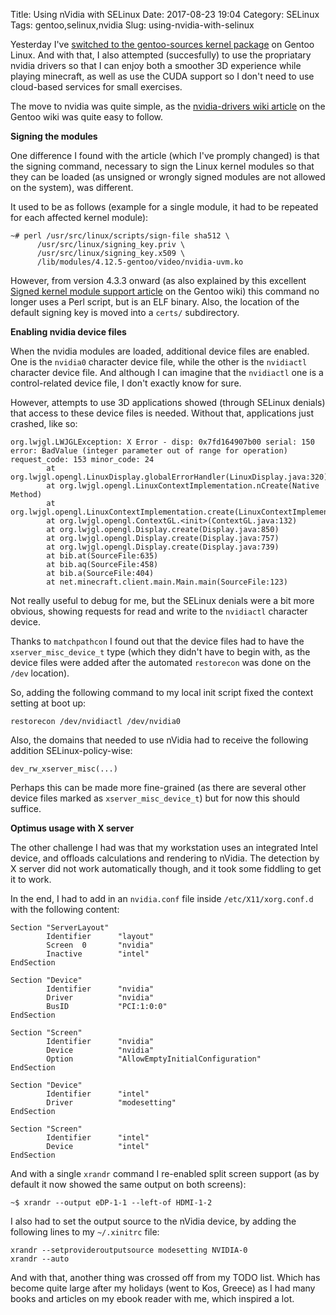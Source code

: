 Title: Using nVidia with SELinux
Date: 2017-08-23 19:04
Category: SELinux
Tags: gentoo,selinux,nvidia
Slug: using-nvidia-with-selinux

Yesterday I've [switched to the gentoo-sources kernel package][1] on Gentoo Linux.
And with that, I also attempted (succesfully) to use the propriatary nvidia drivers
so that I can enjoy both a smoother 3D experience while playing minecraft, as well
as use the CUDA support so I don't need to use cloud-based services for small
exercises.

[1]: http://blog.siphos.be/2017/08/switch-to-gentoo-sources/

The move to nvidia was quite simple, as the [nvidia-drivers wiki article][2] on
the Gentoo wiki was quite easy to follow.

[2]: https://wiki.gentoo.org/wiki/NVidia/nvidia-drivers

<!-- PELICAN_END_SUMMARY -->

**Signing the modules**

One difference I found with the article (which I've promply changed) is that
the signing command, necessary to sign the Linux kernel modules so that they
can be loaded (as unsigned or wrongly signed modules are not allowed on the
system), was different.

It used to be as follows (example for a single module, it had to be repeated
for each affected kernel module):

```
~# perl /usr/src/linux/scripts/sign-file sha512 \
      /usr/src/linux/signing_key.priv \
      /usr/src/linux/signing_key.x509 \
      /lib/modules/4.12.5-gentoo/video/nvidia-uvm.ko
```

However, from version 4.3.3 onward (as also explained by this excellent
[Signed kernel module support article][3] on the Gentoo wiki) this command
no longer uses a Perl script, but is an ELF binary. Also, the location
of the default signing key is moved into a `certs/` subdirectory.

[3]: https://wiki.gentoo.org/wiki/Signed_kernel_module_support

**Enabling nvidia device files**

When the nvidia modules are loaded, additional device files are enabled.
One is the `nvidia0` character device file, while the other is the
`nvidiactl` character device file. And although I can imagine that the
`nvidiactl` one is a control-related device file, I don't exactly know
for sure.

However, attempts to use 3D applications showed (through SELinux denials)
that access to these device files is needed. Without that, applications just
crashed, like so:

```
org.lwjgl.LWJGLException: X Error - disp: 0x7fd164907b00 serial: 150 error: BadValue (integer parameter out of range for operation) request_code: 153 minor_code: 24
        at org.lwjgl.opengl.LinuxDisplay.globalErrorHandler(LinuxDisplay.java:320)
        at org.lwjgl.opengl.LinuxContextImplementation.nCreate(Native Method)
        at org.lwjgl.opengl.LinuxContextImplementation.create(LinuxContextImplementation.java:51)
        at org.lwjgl.opengl.ContextGL.<init>(ContextGL.java:132)
        at org.lwjgl.opengl.Display.create(Display.java:850)
        at org.lwjgl.opengl.Display.create(Display.java:757)
        at org.lwjgl.opengl.Display.create(Display.java:739)
        at bib.at(SourceFile:635)
        at bib.aq(SourceFile:458)
        at bib.a(SourceFile:404)
        at net.minecraft.client.main.Main.main(SourceFile:123)
```

Not really useful to debug for me, but the SELinux denials were a bit more obvious,
showing requests for read and write to the `nvidiactl` character device.

Thanks to `matchpathcon` I found out that the device files had to have the
`xserver_misc_device_t` type (which they didn't have to begin with, as the device
files were added after the automated `restorecon` was done on the `/dev` location).

So, adding the following command to my local init script fixed the context setting
at boot up:

```
restorecon /dev/nvidiactl /dev/nvidia0
```

Also, the domains that needed to use nVidia had to receive the following
addition SELinux-policy-wise:

```
dev_rw_xserver_misc(...)
```

Perhaps this can be made more fine-grained (as there are several other device
files marked as `xserver_misc_device_t`) but for now this should suffice.

**Optimus usage with X server**

The other challenge I had was that my workstation uses an integrated Intel
device, and offloads calculations and rendering to nVidia. The detection by
X server did not work automatically though, and it took some fiddling to get
it to work.

In the end, I had to add in an `nvidia.conf` file inside `/etc/X11/xorg.conf.d`
with the following content:

```
Section "ServerLayout"
        Identifier      "layout"
        Screen  0       "nvidia"
        Inactive        "intel"
EndSection

Section "Device"
        Identifier      "nvidia"
        Driver          "nvidia"
        BusID           "PCI:1:0:0"
EndSection

Section "Screen"
        Identifier      "nvidia"
        Device          "nvidia"
        Option          "AllowEmptyInitialConfiguration"
EndSection

Section "Device"
        Identifier      "intel"
        Driver          "modesetting"
EndSection

Section "Screen"
        Identifier      "intel"
        Device          "intel"
EndSection
```

And with a single `xrandr` command I re-enabled split screen support (as by
default it now showed the same output on both screens):

```
~$ xrandr --output eDP-1-1 --left-of HDMI-1-2
```

I also had to set the output source to the nVidia device, by adding the following
lines to my `~/.xinitrc` file:

```
xrandr --setprovideroutputsource modesetting NVIDIA-0
xrandr --auto
```

And with that, another thing was crossed off from my TODO list. Which has become
quite large after my holidays (went to Kos, Greece) as I had many books and articles
on my ebook reader with me, which inspired a lot.

